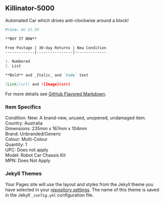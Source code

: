 ## Killinator-5000

Automated Car which drives anti-clockwise around a block!

```markdown
Price: AU $3.50

**BUY IT NOW**

Free Postage | 30-day Returns | New Condition
-------------|----------------|--------------

1. Numbered
2. List

**Bold** and _Italic_ and `Code` text

[Link](url) and ![Image](src)
```

For more details see [GitHub Flavored Markdown](https://guides.github.com/features/mastering-markdown/).

### Item Specifics
Condition:  New: A brand-new, unused, unopened, undamaged item.  
Country:    Australia  
Dimensions: 235mm x 167mm x 104mm  
Brand: Unbranded/Generic  
Colour: Multi-Colour  
Quantity: 1  
UPC: Does not apply  
Model: Robot Car Chassis Kit  
MPN: Does Not Apply  


### Jekyll Themes

Your Pages site will use the layout and styles from the Jekyll theme you have selected in your [repository settings](https://github.com/frankta13/hello-world/settings). The name of this theme is saved in the Jekyll `_config.yml` configuration file.

